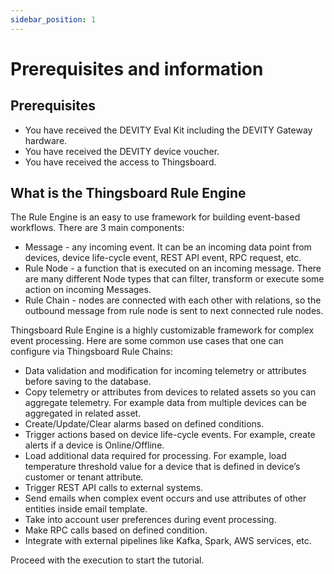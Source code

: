```yaml
---
sidebar_position: 1
---
```


# Prerequisites and information

## Prerequisites

- You have received the DEVITY Eval Kit including the DEVITY Gateway hardware.
- You have received the DEVITY device voucher.
- You have received the access to Thingsboard.

## What is the Thingsboard Rule Engine

The Rule Engine is an easy to use framework for building event-based workflows. There are 3 main components:

- Message - any incoming event. It can be an incoming data point from devices, device life-cycle event, REST API event, RPC request, etc.
- Rule Node - a function that is executed on an incoming message. There are many different Node types that can filter, transform or execute some action on incoming Messages.
- Rule Chain - nodes are connected with each other with relations, so the outbound message from rule node is sent to next connected rule nodes.

Thingsboard Rule Engine is a highly customizable framework for complex event processing. Here are some common use cases that one can configure via Thingsboard Rule Chains:

- Data validation and modification for incoming telemetry or attributes before saving to the database.
- Copy telemetry or attributes from devices to related assets so you can aggregate telemetry. For example data from multiple devices can be aggregated in related asset.
- Create/Update/Clear alarms based on defined conditions.
- Trigger actions based on device life-cycle events. For example, create alerts if a device is Online/Offline.
- Load additional data required for processing. For example, load temperature threshold value for a device that is defined in device’s customer or tenant attribute.
- Trigger REST API calls to external systems.
- Send emails when complex event occurs and use attributes of other entities inside email template.
- Take into account user preferences during event processing.
- Make RPC calls based on defined condition.
- Integrate with external pipelines like Kafka, Spark, AWS services, etc.

Proceed with the execution to start the tutorial.